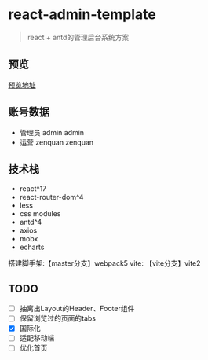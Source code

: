 # react-admin-template

> react + antd的管理后台系统方案

## 预览
[预览地址](https://react-admin-template.vercel.app/#/login)
## 账号数据
- 管理员 admin admin
- 运营 zenquan zenquan

## 技术栈
- react^17
- react-router-dom^4
- less
- css modules
- antd^4
- axios
- mobx
- echarts

搭建脚手架:【master分支】webpack5
vite: 【vite分支】vite2


## TODO
- [ ] 抽离出Layout的Header、Footer组件
- [ ] 保留浏览过的页面的tabs
- [x] 国际化
- [ ] 适配移动端
- [ ] 优化首页